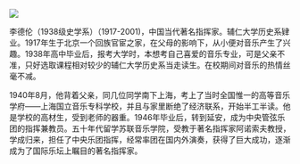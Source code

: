 ![](https://s2.loli.net/2022/08/14/Vtz4wFeHqnXY6mc.jpg)

李德伦（1938级史学系）（1917-2001)，中国当代著名指挥家。辅仁大学历史系肄业。1917年生于北京一个回族官宦之家，在父母的影响下，从小便对音乐产生了兴趣。1938年高中毕业后，报考大学时，本想考自己喜爱的音乐专业，可是父亲不准，只好选取课程相对较少的辅仁大学历史系当走读生。在校期间对音乐的热情丝毫不减。

1940年8月，他背着父亲，同几位同学南下上海，考上了当时全国惟一的高等音乐学府——上海国立音乐专科学校，并且与家里断绝了经济联系，开始半工半读。他是学校的高材生，受到老师的器重。1946年毕业后，转到延安，成为中央管弦乐团的指挥兼教员。五十年代留学苏联音乐学院，受教于著名指挥家阿诺索夫教授，学成归来，担任了中央乐团指挥，经常率团在国内外演奏，获得了巨大成功，逐渐成为了国际乐坛上瞩目的著名指挥家。